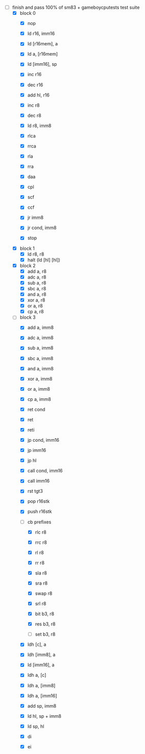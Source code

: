 - [ ] finish and pass 100% of sm83 + gameboycputests test suite
    - [x] block 0
        - [x] nop

        - [x] ld r16, imm16
        - [x] ld [r16mem], a
        - [x] ld a, [r16mem]
        - [x] ld [imm16], sp

        - [x] inc r16
        - [x] dec r16
        - [x] add hl, r16

        - [x] inc r8
        - [x] dec r8

        - [x] ld r8, imm8

        - [x] rlca
        - [x] rrca
        - [x] rla
        - [x] rra
        - [x] daa
        - [x] cpl
        - [x] scf
        - [x] ccf

        - [x] jr imm8
        - [x] jr cond, imm8
        - [x] stop

    - [x] block 1
        - [x] ld r8, r8
        - [x] halt (ld [hl] [hl])

    - [x] block 2
        - [x] add a, r8
        - [x] adc a, r8
        - [x] sub a, r8
        - [x] sbc a, r8
        - [x] and a, r8
        - [x] xor a, r8
        - [x] or a, r8
        - [x] cp a, r8

    - [ ] block 3
        - [x] add a, imm8
        - [x] adc a, imm8
        - [x] sub a, imm8
        - [x] sbc a, imm8
        - [x] and a, imm8
        - [x] xor a, imm8
        - [x] or a, imm8
        - [x] cp a, imm8

        - [x] ret cond
        - [x] ret
        - [x] reti
        - [x] jp cond, imm16
        - [x] jp imm16
        - [x] jp hl
        - [x] call cond, imm16
        - [x] call imm16
        - [x] rst tgt3

        - [x] pop r16stk
        - [x] push r16stk

        - [ ] cb prefixes
            - [x] rlc r8
            - [x] rrc r8
            - [x] rl r8
            - [x] rr r8
            - [x] sla r8
            - [x] sra r8
            - [x] swap r8
            - [x] srl r8

            - [x] bit b3, r8
            - [x] res b3, r8
            - [ ] set b3, r8

        - [x] ldh [c], a
        - [x] ldh [imm8], a
        - [x] ld [imm16], a
        - [x] ldh a, [c]
        - [x] ldh a, [imm8]
        - [x] ldh a, [imm16]

        - [x] add sp, imm8
        - [x] ld hl, sp + imm8
        - [x] ld sp, hl

        - [x] di
        - [x] ei
